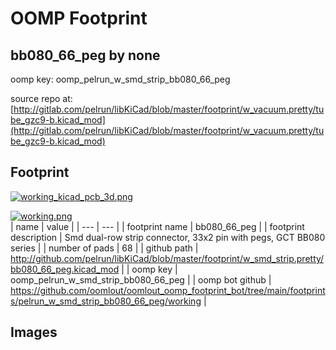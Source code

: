 # OOMP Footprint  
## bb080_66_peg  by none  
  
oomp key: oomp_pelrun_w_smd_strip_bb080_66_peg  
  
source repo at: [http://gitlab.com/pelrun/libKiCad/blob/master/footprint/w_vacuum.pretty/tube_gzc9-b.kicad_mod](http://gitlab.com/pelrun/libKiCad/blob/master/footprint/w_vacuum.pretty/tube_gzc9-b.kicad_mod)  
## Footprint  
  
[![working_kicad_pcb_3d.png](working_kicad_pcb_3d_600.png)](working_kicad_pcb_3d.png)  
  
[![working.png](working_600.png)](working.png)  
| name | value | 
| --- | --- | 
| footprint name | bb080_66_peg | 
| footprint description | Smd dual-row strip connector, 33x2 pin with pegs, GCT BB080 series | 
| number of pads | 68 | 
| github path | http://github.com/pelrun/libKiCad/blob/master/footprint/w_smd_strip.pretty/bb080_66_peg.kicad_mod | 
| oomp key | oomp_pelrun_w_smd_strip_bb080_66_peg | 
| oomp bot github | https://github.com/oomlout/oomlout_oomp_footprint_bot/tree/main/footprints/pelrun_w_smd_strip_bb080_66_peg/working | 
## Images  
